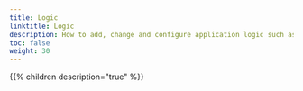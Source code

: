```yaml
---
title: Logic
linktitle: Logic
description: How to add, change and configure application logic such as validation, calculation and dynamics.
toc: false
weight: 30
---
```



{{% children description="true" %}}